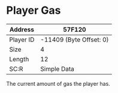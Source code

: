 
#  Player Gas
Address   | 57F120
----------|-------------
Player ID | -11409 (Byte Offset: 0)
Size 	  | 4
Length 	  | 12
SC:R      | Simple Data

The current amount of gas the player has.
